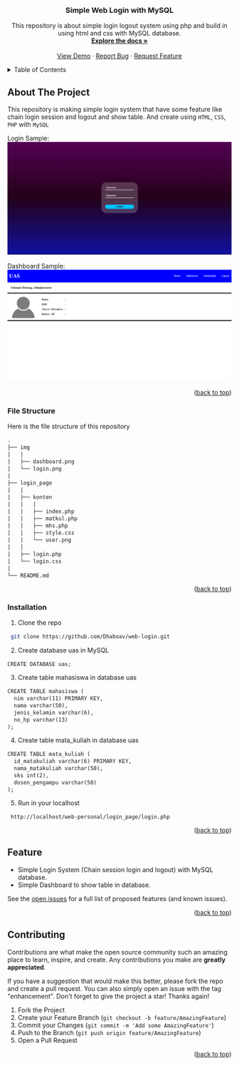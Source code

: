 <a name="readme-top"></a>


<!-- PROJECT LOGO -->
<br />
<div align="center">
<h3 align="center">Simple Web Login with MySQL</h3>

  <p align="center">
    This repository is about simple login logout system using php and build in using html and css with MySQL database.
    <br />
    <a href="https://github.com/Dhaboav/web-login"><strong>Explore the docs »</strong></a>
    <br />
    <br />
    <a href="https://github.com/Dhaboav/web-login">View Demo</a>
    ·
    <a href="https://github.com/Dhaboav/web-login/issues">Report Bug</a>
    ·
    <a href="https://github.com/Dhaboav/web-login/issues">Request Feature</a>
  </p>
</div>


<!-- TABLE OF CONTENTS -->
<details>
  <summary>Table of Contents</summary>
  <ol>
    <li><a href="#about-the-project">About The Project</a></li>
    <li><a href="#file-structure">File Structure</a></li>
    <li><a href="#installation">Installation</a></li>
    <li><a href="#feature">Feature</a></li>
    <li><a href="#contributing">Contributing</a></li> 
  </ol>
</details>


<!-- ABOUT THE PROJECT -->
## About The Project
This repository is making simple login system that have some feature like chain login session and logout and show table. And create using `HTML`, `CSS`, `PHP` with `MySQL`

Login Sample:
![Sample Login](https://github.com/Dhaboav/web-login/blob/main/img/login.png)

Dashboard Sample:
![Sample Dashboard](https://github.com/Dhaboav/web-login/blob/main/img/dashboard.png)


<p align="right">(<a href="#readme-top">back to top</a>)</p>


### File Structure
Here is the file structure of this repository
```
.  
├── img
|   |
|   ├── dashboard.png
|   └── login.png
|
├── login_page  
|   |
|   ├── konten
|   |   |
|   |   ├── index.php
|   |   ├── matkul.php
|   |   ├── mhs.php
|   |   ├── style.css
|   |   └── user.png
|   │
|   ├── login.php
|   └── login.css
|
└── README.md
```
<p align="right">(<a href="#readme-top">back to top</a>)</p>


<!-- GETTING STARTED -->
### Installation
1. Clone the repo
  ```sh
   git clone https://github.com/Dhaboav/web-login.git
  ```

2. Create database uas in MySQL
  ```Prompt
  CREATE DATABASE uas;
  ```

3. Create table mahasiswa in database uas
  ```Prompt
  CREATE TABLE mahasiswa (
    nim varchar(11) PRIMARY KEY,
    nama varchar(50),
    jenis_kelamin varchar(6),
    no_hp varchar(13)
  );
  ``` 
4. Create table mata_kuliah in database uas
  ```Prompt
  CREATE TABLE mata_kuliah (
    id_matakuliah varchar(6) PRIMARY KEY,
    nama_matakuliah varchar(50),
    sks int(2),
    dosen_pengampu varchar(50)
  );
  ``` 

5. Run in your localhost
  ```localhost
   http://localhost/web-personal/login_page/login.php
  ```

<p align="right">(<a href="#readme-top">back to top</a>)</p>


<!-- Feature -->
## Feature

- Simple Login System (Chain session login and logout) with MySQL database.
- Simple Dashboard to show table in database.

See the [open issues](https://github.com/Dhaboav/web-login/issues) for a full list of proposed features (and known issues).

<p align="right">(<a href="#readme-top">back to top</a>)</p>


<!-- CONTRIBUTING -->
## Contributing

Contributions are what make the open source community such an amazing place to learn, inspire, and create. Any contributions you make are **greatly appreciated**.

If you have a suggestion that would make this better, please fork the repo and create a pull request. You can also simply open an issue with the tag "enhancement".
Don't forget to give the project a star! Thanks again!

1. Fork the Project
2. Create your Feature Branch (`git checkout -b feature/AmazingFeature`)
3. Commit your Changes (`git commit -m 'Add some AmazingFeature'`)
4. Push to the Branch (`git push origin feature/AmazingFeature`)
5. Open a Pull Request

<p align="right">(<a href="#readme-top">back to top</a>)</p>
